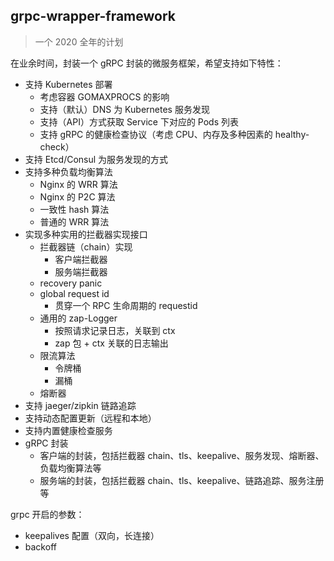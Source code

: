 ##  grpc-wrapper-framework

>   一个 2020 全年的计划

在业余时间，封装一个 gRPC 封装的微服务框架，希望支持如下特性：

-   支持 Kubernetes 部署
    *   考虑容器 GOMAXPROCS 的影响
    *   支持（默认）DNS 为 Kubernetes 服务发现
    *   支持（API）方式获取 Service 下对应的 Pods 列表
    *   支持 gRPC 的健康检查协议（考虑 CPU、内存及多种因素的 healthy-check）
-	支持 Etcd/Consul 为服务发现的方式
-	支持多种负载均衡算法
	*	Nginx 的 WRR 算法
	*	Nginx 的 P2C 算法
	*	一致性 hash 算法
	*	普通的 WRR 算法
-	实现多种实用的拦截器实现接口
	*	拦截器链（chain）实现
		*	客户端拦截器
		*	服务端拦截器
	*	recovery panic
	*	global request id
		*	贯穿一个 RPC 生命周期的 requestid
	*	通用的 zap-Logger
		*	按照请求记录日志，关联到 ctx
		*	zap 包 + ctx 关联的日志输出
	*	限流算法
		*	令牌桶
		*	漏桶
	*	熔断器
-	支持 jaeger/zipkin 链路追踪
-	支持动态配置更新（远程和本地）
-	支持内置健康检查服务
-	gRPC 封装
	*	客户端的封装，包括拦截器 chain、tls、keepalive、服务发现、熔断器、负载均衡算法等
	*	服务端的封装，包括拦截器 chain、tls、keepalive、链路追踪、服务注册等


grpc 开启的参数：
-	keepalives 配置（双向，长连接）
-	backoff
